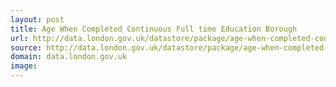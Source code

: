 ```yaml
---
layout: post
title: Age When Completed Continuous Full time Education Borough
url: http://data.london.gov.uk/datastore/package/age-when-completed-continuous-full-time-education-borough
source: http://data.london.gov.uk/datastore/package/age-when-completed-continuous-full-time-education-borough
domain: data.london.gov.uk
image: 
---
```


